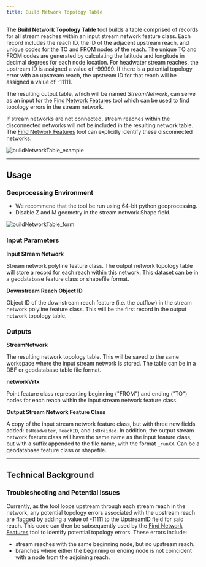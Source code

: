```yaml
---
title: Build Network Topology Table
---
```


The **Build Network Topology Table** tool builds a table comprised of records for all stream reaches within an input stream network feature class. 
Each record includes the reach ID, the ID of the adjacent upstream reach, and unique codes for the TO and FROM nodes of the reach. The unique TO 
and FROM codes are generated by calculating the latitude and longitude in decimal degrees for each node location. For headwater stream reaches, the 
upstream ID is assigned a value of -99999. If there is a potential topology error with an upstream reach, the upstream ID for that reach will be 
assigned a value of -11111.

The resulting output table, which will be named *StreamNetwork*, can serve as an input for the [Find Network Features](http://gnat.riverscapes.xyz/Find-Network-Features) 
tool which can be used to find topology errors in the stream network. 


If stream networks are not connected, stream reaches within the disconnected networks will not be included in the resulting network table. The 
[Find Network Features](http://gnat.riverscapes.xyz/Find-Network-Features) tool can explicitly identify these disconnected networks.

![buildNetworkTable_example]({{site.baseurl}}assets/images/buildNetworkTable_example.PNG)

_______________________________________________________________
## Usage

### Geoprocessing Environment
* We recommend that the tool be run using 64-bit python geoprocessing.
* Disable Z and M geometry in the stream network Shape field.

![buildNetworkTable_form]({{site.baseurl}}assets/images/buildNetworkTable_form.PNG)

### Input Parameters
**Input Stream Network**

Stream network polyline feature class. The output network topology table will store a record for each reach within this network.  This dataset can be in a geodatabase feature class or shapefile format. 

**Downstream Reach Object ID**

Object ID of the downstream reach feature (i.e. the outflow) in the stream network polyline feature class. This will be the first record in the output network topology table.

### Outputs
**StreamNetwork**

The resulting network topology table.  This will be saved to the same workspace where the input stream network is stored. The table can be in a DBF or geodatabase table file format.

**networkVrtx**

Point feature class representing beginning ("FROM") and ending ("TO") nodes for each reach within the input stream network feature class.

**Output Stream Network Feature Class**

A copy of the input stream network feature class, but with three new fields added: `IsHeadwater`, `ReachID`, and `IsBraided`.  In addition, the output stream network feature class will have the same name as the input feature class, but with a suffix appended to the file name, with the format `_runXX`.  Can be a geodatabase feature class or shapefile.

_______________________________________________________________
## Technical Background
### Troubleshooting and Potential Issues
Currently, as the tool loops upstream through each stream reach in the network, any potential topology errors associated with the upstream reach are flagged by adding a value of -11111 to the UpstreamID field for said reach. This code can then be subsequently used by the [Find Network Features](https://github.com/SouthForkResearch/gnat/wiki/Find-Network-Features) tool to identify potential topology errors. These errors include:

* stream reaches with the same beginning node, but no upstream reach.
* branches where either the beginning or ending node is not coincident with a node from the adjoining reach.
